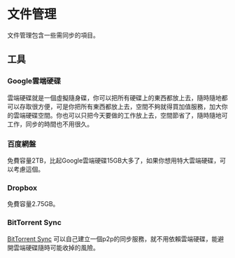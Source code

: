# 文件管理
文件管理包含一些需同步的項目。
## 工具
### Google雲端硬碟
雲端硬碟就是一個虛擬隨身碟，你可以把所有硬碟上的東西都放上去，隨時隨地都可以存取很方便，可是你把所有東西都放上去，空間不夠就得買加值服務，加大你的雲端硬碟空間。你也可以只把今天要做的工作放上去，空間節省了，隨時隨地可工作，同步的時間也不用很久。

### 百度網盤
免費容量2TB，比起Google雲端硬碟15GB大多了，如果你想用特大雲端硬碟，可以考慮這個。

### Dropbox
免費容量2.75GB。

### BitTorrent Sync
[BitTorrent Sync](http://www.appinn.com/bittorrent-sync/) 可以自己建立一個p2p的同步服務，就不用依賴雲端硬碟，能避開雲端硬碟隨時可能收掉的風險。
